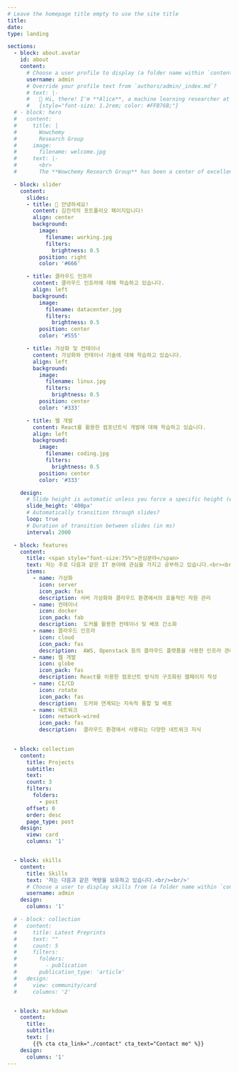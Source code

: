 ```yaml
---
# Leave the homepage title empty to use the site title
title:
date: 
type: landing

sections:
  - block: about.avatar
    id: about
    content:
      # Choose a user profile to display (a folder name within `content/authors/`)
      username: admin
      # Override your profile text from `authors/admin/_index.md`?
      # text: |-
      #   👋 Hi, there! I'm **Alice**, a machine learning researcher at Netflix.
      #   {style="font-size: 1.2rem; color: #FFB76B;"}
  # - block: hero
  #   content:
  #     title: |
  #       Wowchemy
  #       Research Group
  #     image:
  #       filename: welcome.jpg
  #     text: |-
  #       <br>
  #       The **Wowchemy Research Group** has been a center of excellence for Artificial Intelligence research, teaching, and practice since its founding in 2016.

  - block: slider
    content:
      slides:
      - title: 👋 안녕하세요!
        content: 김진석의 포트폴리오 페이지입니다!
        align: center
        background:
          image:
            filename: working.jpg
            filters:
              brightness: 0.5
          position: right
          color: '#666'

      - title: 클라우드 인프라
        content: 클라우드 인프라에 대해 학습하고 있습니다.
        align: left
        background:
          image:
            filename: datacenter.jpg
            filters:
              brightness: 0.5
          position: center
          color: '#555'

      - title: 가상화 및 컨테이너
        content: 가상화와 컨테이너 기술에 대해 학습하고 있습니다.
        align: left
        background:
          image:
            filename: linux.jpg
            filters:
              brightness: 0.5
          position: center
          color: '#333'

      - title: 웹 개발
        content: React를 활용한 컴포넌트식 개발에 대해 학습하고 있습니다.
        align: left 
        background:
          image:
            filename: coding.jpg
            filters:
              brightness: 0.5
          position: center
          color: '#333'

    design:
      # Slide height is automatic unless you force a specific height (e.g. '400px')
      slide_height: '400px'
      # Automatically transition through slides?
      loop: true
      # Duration of transition between slides (in ms)
      interval: 2000

  - block: features
    content:
      title: <span style="font-size:75%">관심분야</span>
      text: 저는 주로 다음과 같은 IT 분야에 관심을 가지고 공부하고 있습니다.<br><br><br>
      items:
        - name: 가상화
          icon: server
          icon_pack: fas
          description: 서버 가상화와 클라우드 환경에서의 효율적인 자원 관리
        - name: 컨테이너
          icon: docker
          icon_pack: fab
          description:  도커를 활용한 컨테이너 및 배포 간소화
        - name: 클라우드 인프라
          icon: cloud
          icon_pack: fas
          description:  AWS, Openstack 등의 클라우드 플랫폼을 사용한 인프라 관리 및 서비스 배포
        - name: 웹 개발
          icon: globe
          icon_pack: fas
          description: React를 이용한 컴포넌트 방식의 구조화된 웹페이지 작성
        - name: CI/CD
          icon: rotate
          icon_pack: fas
          description:  도커와 연계되는 지속적 통합 및 배포
        - name: 네트워크
          icon: network-wired
          icon_pack: fas
          description:  클라우드 환경에서 사용되는 다양한 네트워크 지식

  
  - block: collection
    content:
      title: Projects
      subtitle:
      text:
      count: 3
      filters:
        folders:
          - post
      offset: 0
      order: desc
      page_type: post
    design:
      view: card
      columns: '1'


  - block: skills
    content:
      title: Skills
      text: '저는 다음과 같은 역량을 보유하고 있습니다.<br/><br/>'
      # Choose a user to display skills from (a folder name within `content/authors/`)
      username: admin
    design:
      columns: '1'

  # - block: collection
  #   content:
  #     title: Latest Preprints
  #     text: ""
  #     count: 5
  #     filters:
  #       folders:
  #         - publication
  #       publication_type: 'article'
  #   design:
  #     view: community/card
  #     columns: '2'


  - block: markdown
    content:
      title:
      subtitle:
      text: |
        {{% cta cta_link="./contact" cta_text="Contact me" %}}
    design:
      columns: '1'
---
```

